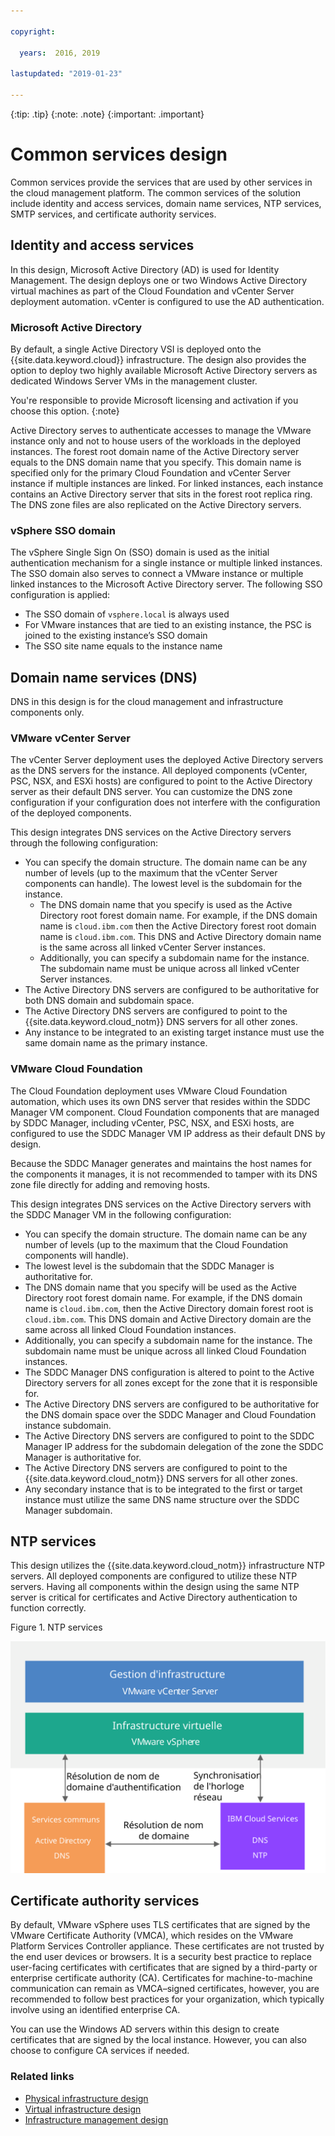 ```yaml
---

copyright:

  years:  2016, 2019

lastupdated: "2019-01-23"

---
```


{:tip: .tip}
{:note: .note}
{:important: .important}

# Common services design

Common services provide the services that are used by other services in the cloud management platform. The common services of the solution include identity and access services, domain name services, NTP services, SMTP services, and certificate authority services.

## Identity and access services

In this design, Microsoft Active Directory (AD) is used for Identity  Management. The design deploys one or two Windows Active Directory virtual machines as part of the Cloud Foundation and vCenter Server deployment automation. vCenter is configured to use the AD authentication.

### Microsoft Active Directory

By default, a single Active Directory VSI is deployed onto the {{site.data.keyword.cloud}} infrastructure. The design also provides the option to deploy two highly available Microsoft Active Directory servers as dedicated Windows Server VMs in the management cluster.

You're responsible to provide Microsoft licensing and activation if you choose this option.
{:note}

Active Directory serves to authenticate accesses to manage the VMware instance only and not to house users of the workloads in the deployed instances. The forest root domain name of the Active Directory server equals to the DNS domain name that you specify. This domain name is specified only for the primary Cloud Foundation and vCenter Server instance if multiple instances are linked. For linked instances, each instance contains an Active Directory server that sits in the forest root replica ring. The DNS zone files are also replicated on the Active Directory servers.

### vSphere SSO domain

The vSphere Single Sign On (SSO) domain is used as the initial authentication mechanism for a single instance or multiple linked instances. The SSO domain also serves to connect a VMware instance or multiple linked instances to the Microsoft Active Directory server. The following SSO configuration is applied:  
* The SSO domain of `vsphere.local` is always used
* For VMware instances that are tied to an existing instance, the PSC is joined to the existing instance’s SSO domain
* The SSO site name equals to the instance name

## Domain name services (DNS)

DNS in this design is for the cloud management and infrastructure components only.

### VMware vCenter Server

The vCenter Server deployment uses the deployed Active Directory servers as the DNS servers for the instance. All deployed components (vCenter, PSC, NSX, and ESXi hosts) are configured to point to the Active Directory server as their default DNS server. You can customize the DNS zone configuration if your configuration does not interfere with the configuration of the deployed components.

This design integrates DNS services on the Active Directory servers through the following configuration:
* You can specify the domain structure. The domain name can be any number of levels (up to the maximum that the vCenter Server components can handle). The lowest level is the subdomain for the instance.
   * The DNS domain name that you specify is used as the Active Directory root forest domain name. For example, if the DNS domain name is `cloud.ibm.com` then the Active Directory forest root domain name is `cloud.ibm.com`. This DNS and Active Directory domain name is the same across all linked vCenter Server instances.
   * Additionally, you can specify a subdomain name for the instance. The subdomain name must be unique across all linked vCenter Server instances.
* The Active Directory DNS servers are configured to be authoritative for both DNS domain and subdomain space.
* The Active Directory DNS servers are configured to point to the {{site.data.keyword.cloud_notm}} DNS servers for all other zones.
* Any instance to be integrated to an existing target instance must use the same domain name as the primary instance.

### VMware Cloud Foundation

The Cloud Foundation deployment uses VMware Cloud Foundation automation, which uses its own DNS server that resides within the SDDC Manager VM component. Cloud Foundation components that are managed by SDDC Manager, including vCenter, PSC, NSX, and ESXi hosts, are configured to use the SDDC Manager VM IP address as their default DNS by design.

Because the SDDC Manager generates and maintains the host names for the components it manages, it is not recommended to tamper with its DNS zone file directly for adding and removing hosts.

This design integrates DNS services on the Active Directory servers with the SDDC Manager VM in the following configuration:
* You can specify the domain structure. The domain name can be any number of levels (up to the maximum that the Cloud Foundation components will handle).
* The lowest level is the subdomain that the SDDC Manager is authoritative for.
* The DNS domain name that you specify will be used as the Active Directory root forest domain name. For example, if the DNS domain name is `cloud.ibm.com`, then the Active Directory domain forest root is `cloud.ibm.com`. This DNS domain and Active Directory domain are the same across all linked Cloud Foundation instances.
* Additionally, you can specify a subdomain name for the instance. The subdomain name must be unique across all linked Cloud Foundation instances.  
* The SDDC Manager DNS configuration is altered to point to the Active Directory servers for all zones except for the zone that it is responsible for.
* The Active Directory DNS servers are configured to be authoritative for the DNS domain space over the SDDC Manager and Cloud Foundation instance subdomain.
* The Active Directory DNS servers are configured to point to the SDDC Manager IP address for the subdomain delegation of the zone the SDDC Manager is authoritative for.
* The Active Directory DNS servers are configured to point to the 	{{site.data.keyword.cloud_notm}} DNS servers for all other zones.
* Any secondary instance that is to be integrated to the first or target instance must utilize the same DNS name structure over the SDDC Manager subdomain.

## NTP services

This design utilizes the {{site.data.keyword.cloud_notm}} infrastructure NTP servers. All deployed components are configured to utilize these NTP servers. Having all components within the design using the same NTP server is critical for certificates and Active Directory authentication to function correctly.

Figure 1. NTP services

![NTP services](commonservice_ntp.svg "In this design, all components of an instance use the same {{site.data.keyword.cloud_notm}} infrastructure NTP server through the NTP service.")

## Certificate authority services

By default, VMware vSphere uses TLS certificates that are signed by the VMware Certificate Authority (VMCA), which resides on the VMware Platform Services Controller appliance. These certificates are not trusted by the end­ user devices or browsers. It is a security best practice to replace user-facing certificates with certificates that are signed by a third-party or enterprise certificate authority (CA). Certificates for machine-to-machine communication can remain as VMCA–signed certificates, however, you are recommended to follow best practices for your organization, which typically involve using an identified enterprise CA.

You can use the Windows AD servers within this design to create certificates that are signed by the local instance. However, you can also choose to configure CA services if needed.

### Related links

* [Physical infrastructure design](/docs/services/vmwaresolutions/archiref/solution?topic=vmware-solutions-physical-infrastructure-design)
* [Virtual infrastructure design](/docs/services/vmwaresolutions/archiref/solution?topic=vmware-solutions-virtual-infrastructure-design)
* [Infrastructure management design](/docs/services/vmwaresolutions/archiref/solution?topic=vmware-solutions-infrastructure-management-design)
